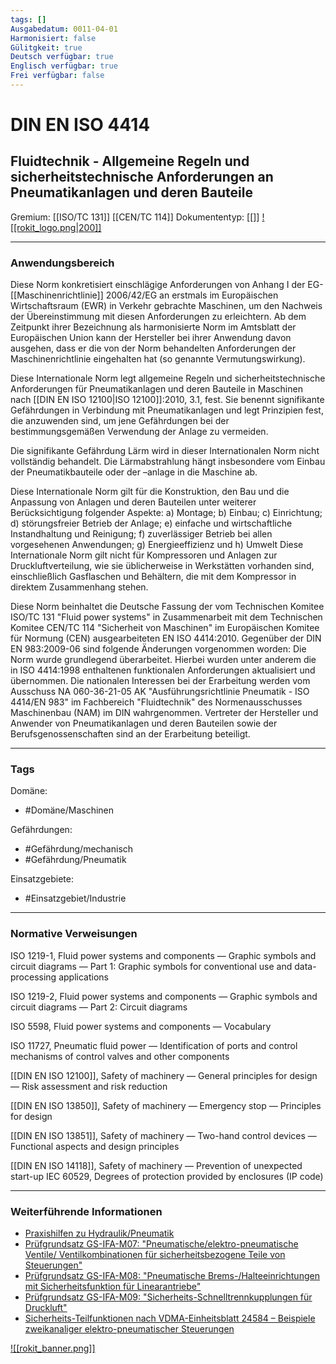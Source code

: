 ```yaml
---
tags: []
Ausgabedatum: 0011-04-01
Harmonisiert: false
Gülitgkeit: true
Deutsch verfügbar: true
Englisch verfügbar: true
Frei verfügbar: false
---
```


# DIN EN ISO 4414
## Fluidtechnik - Allgemeine Regeln und sicherheitstechnische Anforderungen an Pneumatikanlagen und deren Bauteile

Gremium: [[ISO/TC 131]] [[CEN/TC 114]]
Dokumententyp: [[]]
[![[rokit_logo.png|200]]](https://public-robots.de/)

***
### Anwendungsbereich

Diese Norm konkretisiert einschlägige Anforderungen von Anhang I der EG-[[Maschinenrichtlinie]] 2006/42/EG an erstmals im Europäischen Wirtschaftsraum (EWR) in Verkehr gebrachte Maschinen, um den Nachweis der Übereinstimmung mit diesen Anforderungen zu erleichtern. Ab dem Zeitpunkt ihrer Bezeichnung als harmonisierte Norm im Amtsblatt der Europäischen Union kann der Hersteller bei ihrer Anwendung davon ausgehen, dass er die von der Norm behandelten Anforderungen der Maschinenrichtlinie eingehalten hat (so genannte Vermutungswirkung). 

Diese Internationale Norm legt allgemeine Regeln und sicherheitstechnische Anforderungen für Pneumatikanlagen und deren Bauteile in Maschinen nach [[DIN EN ISO 12100|ISO 12100]]:2010, 3.1, fest. Sie benennt signifikante Gefährdungen in Verbindung mit Pneumatikanlagen und legt Prinzipien fest, die anzuwenden sind, um jene Gefährdungen bei der bestimmungsgemäßen Verwendung der Anlage zu vermeiden. 

Die signifikante Gefährdung Lärm wird in dieser Internationalen Norm nicht vollständig behandelt.
Die Lärmabstrahlung hängt insbesondere vom Einbau der Pneumatikbauteile oder der –anlage in die Maschine ab.

Diese Internationale Norm gilt für die Konstruktion, den Bau und die Anpassung von Anlagen und deren Bauteilen unter weiterer Berücksichtigung folgender Aspekte:
a) Montage;
b) Einbau;
c) Einrichtung;
d) störungsfreier Betrieb der Anlage;
e) einfache und wirtschaftliche Instandhaltung und Reinigung;
f) zuverlässiger Betrieb bei allen vorgesehenen Anwendungen;
g) Energieeffizienz und
h) Umwelt
Diese Internationale Norm gilt nicht für Kompressoren und Anlagen zur Druckluftverteilung, wie sie
üblicherweise in Werkstätten vorhanden sind, einschließlich Gasflaschen und Behältern, die mit dem Kompressor in direktem Zusammenhang stehen.

Diese Norm beinhaltet die Deutsche Fassung der vom Technischen Komitee ISO/TC 131 "Fluid power systems" in Zusammenarbeit mit dem Technischen Komitee CEN/TC 114 "Sicherheit von Maschinen" im Europäischen Komitee für Normung (CEN) ausgearbeiteten EN ISO 4414:2010. Gegenüber der DIN EN 983:2009-06 sind folgende Änderungen vorgenommen worden: Die Norm wurde grundlegend überarbeitet. Hierbei wurden unter anderem die in ISO 4414:1998 enthaltenen funktionalen Anforderungen aktualisiert und übernommen. Die nationalen Interessen bei der Erarbeitung werden vom Ausschuss NA 060-36-21-05 AK "Ausführungsrichtlinie Pneumatik - ISO 4414/EN 983" im Fachbereich "Fluidtechnik" des Normenausschusses Maschinenbau (NAM) im DIN wahrgenommen. Vertreter der Hersteller und Anwender von Pneumatikanlagen und deren Bauteilen sowie der Berufsgenossenschaften sind an der Erarbeitung beteiligt.

***
### Tags

Domäne:
- #Domäne/Maschinen 

Gefährdungen:
- #Gefährdung/mechanisch 
- #Gefährdung/Pneumatik

Einsatzgebiete:
- #Einsatzgebiet/Industrie 

***
### Normative Verweisungen

ISO 1219-1, Fluid power systems and components — Graphic symbols and circuit diagrams — Part 1: Graphic symbols for conventional use and data-processing applications

ISO 1219-2, Fluid power systems and components — Graphic symbols and circuit diagrams — Part 2: Circuit diagrams

ISO 5598, Fluid power systems and components — Vocabulary

ISO 11727, Pneumatic fluid power — Identification of ports and control mechanisms of control valves and other components

[[DIN EN ISO 12100]], Safety of machinery — General principles for design — Risk assessment and risk reduction

[[DIN EN ISO 13850]], Safety of machinery — Emergency stop — Principles for design

[[DIN EN ISO 13851]], Safety of machinery — Two-hand control devices — Functional aspects and design principles

[[DIN EN ISO 14118]], Safety of machinery — Prevention of unexpected start-up
IEC 60529, Degrees of protection provided by enclosures (IP code)

***
### Weiterführende Informationen

- [Praxishilfen zu Hydraulik/Pneumatik](https://www.dguv.de/ifa/praxishilfen/praxishilfen-maschinenschutz/hilfen-zu-hydraulik-pneumatik/index.jsp)
- [Prüfgrundsatz GS-IFA-M07: "Pneumatische/elektro-pneumatische Ventile/ Ventilkombinationen für sicherheitsbezogene Teile von Steuerungen"](https://www.dguv.de/dguv-test/prod-pruef-zert/pruefgrundsaetze-erfahrung/pruefgrundsaetze/ifa/index.jsp)
- [Prüfgrundsatz GS-IFA-M08: "Pneumatische Brems-/Halteeinrichtungen mit Sicherheitsfunktion für Linearantriebe"](https://www.dguv.de/dguv-test/prod-pruef-zert/pruefgrundsaetze-erfahrung/pruefgrundsaetze/ifa/index.jsp)
- [Prüfgrundsatz GS-IFA-M09: "Sicherheits-Schnelltrennkupplungen für Druckluft"](https://www.dguv.de/dguv-test/prod-pruef-zert/pruefgrundsaetze-erfahrung/pruefgrundsaetze/ifa/index.jsp)
- [Sicherheits-Teilfunktionen nach VDMA-Einheitsblatt 24584 – Beispiele zweikanaliger elektro-pneumatischer Steuerungen ](https://www.dguv.de/medien/ifa/de/pra/hydraulik_pneumatik/beispiele_teil-sicherheitsfunktionen.pdf)

[![[rokit_banner.png]]](https://public-robots.de/)
